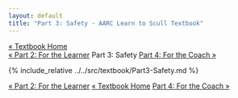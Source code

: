 ```yaml
---
layout: default
title: "Part 3: Safety - AARC Learn to Scull Textbook"
---
```


<div class="textbook-header">
  <a href="/textbook/" class="textbook-home-link">« Textbook Home</a>
  <div class="textbook-navigation-compact">
    <a href="/textbook/chapters/part2.md" class="prev-chapter">« Part 2: For the Learner</a>
    <span class="current-part">Part 3: Safety</span>
    <a href="/textbook/chapters/part4.md" class="next-chapter">Part 4: For the Coach »</a>
  </div>
</div>

{% include_relative ../../src/textbook/Part3-Safety.md %}

<div class="textbook-footer">
  <div class="textbook-navigation-compact">
    <a href="/textbook/chapters/part2.md" class="prev-chapter">« Part 2: For the Learner</a>
    <a href="/textbook/" class="textbook-home-link">« Textbook Home</a>
    <a href="/textbook/chapters/part4.md" class="next-chapter">Part 4: For the Coach »</a>
  </div>
</div>